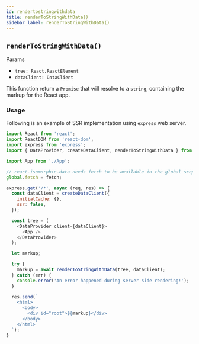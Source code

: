 ```yaml
---
id: rendertostringwithdata
title: renderToStringWithData()
sidebar_label: renderToStringWithData()
---
```


## `renderToStringWithData()`
Params
* `tree: React.ReactElement`
* `dataClient: DataClient`

This function return a `Promise` that will resolve to a `string`, containing the markup for the React app.

### Usage
Following is an example of SSR implementation using `express` web server.

```javascript
import React from 'react';
import ReactDOM from 'react-dom';
import express from 'express';
import { DataProvider, createDataClient, renderToStringWithData } from 'react-isomorphic-data';

import App from './App';

// react-isomorphic-data needs fetch to be available in the global scope
global.fetch = fetch;

express.get('/*', async (req, res) => {
  const dataClient = createDataClient({
    initialCache: {},
    ssr: false,
  });

  const tree = (
    <DataProvider client={dataClient}>
      <App />
    </DataProvider>
  );

  let markup;

  try {
    markup = await renderToStringWithData(tree, dataClient);
  } catch (err) {
    console.error('An error happened during server side rendering!');
  }

  res.send(`
    <html>
      <body>
        <div id="root">${markup}</div>
      </body>
    </html>
  `);
}
```
